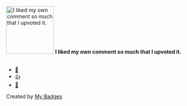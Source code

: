 <img src="https://my-badges.github.io/my-badges/self-upvote.png" alt="I liked my own comment so much that I upvoted it." title="I liked my own comment so much that I upvoted it." width="128">
<strong>I liked my own comment so much that I upvoted it.</strong>
<br><br>

* <a href="https://github.com/blockeraai/blockera/pull/267">🚀</a>
* <a href="https://github.com/blockeraai/blockera/pull/259">👍</a>
* <a href="https://github.com/blockeraai/blockera/pull/273">🎉</a>


Created by <a href="https://github.com/my-badges/my-badges">My Badges</a>